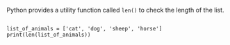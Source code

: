 Python provides a utility function called `len()` to check the length of the list.

<Editor lang="python">
<code>
list_of_animals = ['cat', 'dog', 'sheep', 'horse']
print(len(list_of_animals))
</code>
</Editor>